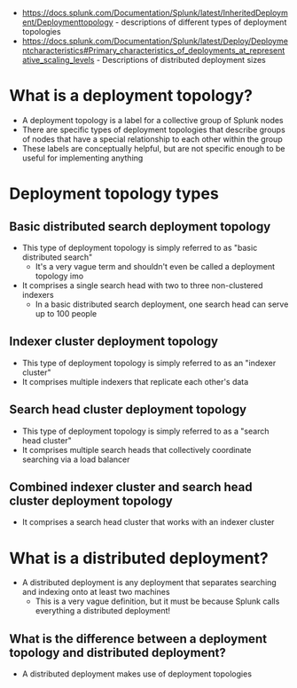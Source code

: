- https://docs.splunk.com/Documentation/Splunk/latest/InheritedDeployment/Deploymenttopology - descriptions of different types of deployment topologies
- https://docs.splunk.com/Documentation/Splunk/latest/Deploy/Deploymentcharacteristics#Primary_characteristics_of_deployments_at_representative_scaling_levels -
  Descriptions of distributed deployment sizes
# What is a deployment topology?
- A deployment topology is a label for a collective group of Splunk nodes
- There are specific types of deployment topologies that describe groups of nodes that have a special relationship to each other within the group
- These labels are conceptually helpful, but are not specific enough to be useful for implementing anything
# Deployment topology types
## Basic distributed search deployment topology
- This type of deployment topology is simply referred to as "basic distributed search"
  - It's a very vague term and shouldn't even be called a deployment topology imo
- It comprises a single search head with two to three non-clustered indexers
  - In a basic distributed search deployment, one search head can serve up to 100 people
## Indexer cluster deployment topology
- This type of deployment topology is simply referred to as an "indexer cluster"
- It comprises multiple indexers that replicate each other's data
## Search head cluster deployment topology
- This type of deployment topology is simply referred to as a "search head cluster"
- It comprises multiple search heads that collectively coordinate searching via a load balancer
## Combined indexer cluster and search head cluster deployment topology
- It comprises a search head cluster that works with an indexer cluster
# What is a distributed deployment?
- A distributed deployment is any deployment that separates searching and indexing onto at least two machines
  - This is a very vague definition, but it must be because Splunk calls everything a distributed deployment!
## What is the difference between a deployment topology and distributed deployment?
- A distributed deployment makes use of deployment topologies